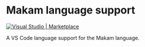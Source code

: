 # Makam language support
[![Visual Studio | Marketplace][vs-badge]][vs-url]

[vs-badge]: https://img.shields.io/visual-studio-marketplace/i/suharik.makam-lang
[vs-url]: https://marketplace.visualstudio.com/items?itemName=suharik.makam-lang

A VS Code language support for the Makam language.
